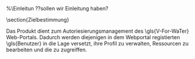 
%\Einleitun ??sollen wir Einleitung haben?

\section{Zielbestimmung}

Das Produkt dient  zum Autoriesierungsmanagement des  \gls{V-For-WaTer} Web-Portals. Dadurch werden diejenigen in dem Webportal registierten \gls{Benutzer} in die Lage versetzt, ihre Profil zu verwalten, Ressourcen zu bearbeiten und die zu zugreiffen.
